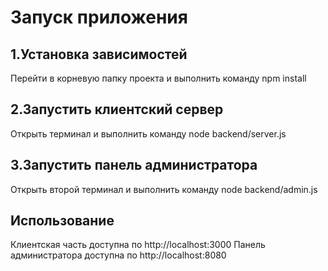 # Запуск приложения
## 1.Установка зависимостей
Перейти в корневую папку проекта и выполнить команду npm install
## 2.Запустить клиентский сервер
Открыть терминал и выполнить команду node backend/server.js
## 3.Запустить панель администратора
Открыть второй терминал и выполнить команду node backend/admin.js
## Использование
Клиентская часть доступна по http://localhost:3000
Панель администратора доступна по http://localhost:8080
